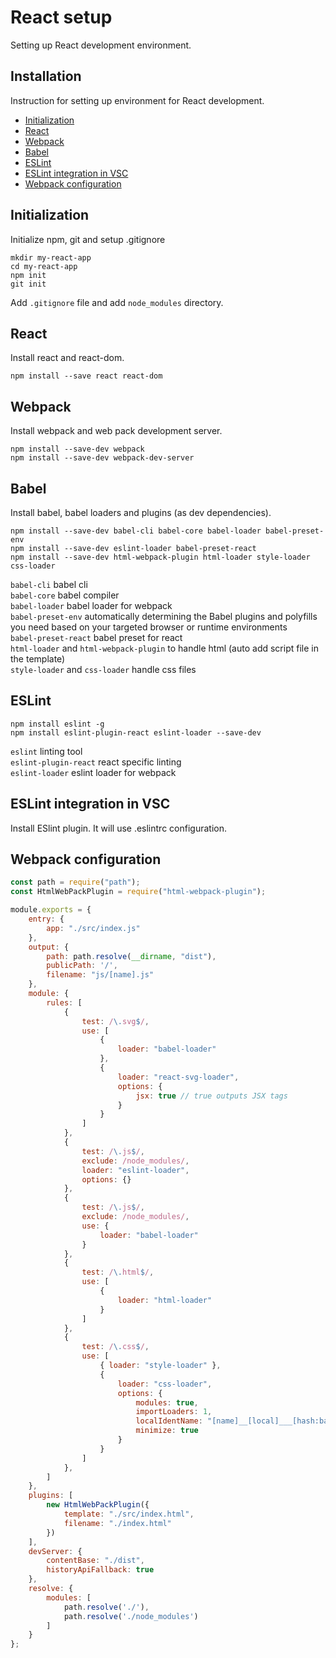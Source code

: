 # React setup

Setting up React development environment.

## Installation

Instruction for setting up environment for React development.

* [Initialization](#initialization)
* [React](#react)
* [Webpack](#webpack)
* [Babel](#babel)
* [ESLint](#eslint)
* [ESLint integration in VSC](#eslint-integration-in-vsc)
* [Webpack configuration](#webpack-configuration)

## Initialization

Initialize npm, git and setup .gitignore

```
mkdir my-react-app
cd my-react-app
npm init
git init 
```

Add `.gitignore` file and add `node_modules` directory. 

## React

Install react and react-dom.

```
npm install --save react react-dom 
```

## Webpack

Install webpack and web pack development server.

```
npm install --save-dev webpack 
npm install --save-dev webpack-dev-server
```


## Babel

Install babel, babel loaders and plugins (as dev dependencies).

```
npm install --save-dev babel-cli babel-core babel-loader babel-preset-env 
npm install --save-dev eslint-loader babel-preset-react
npm install --save-dev html-webpack-plugin html-loader style-loader css-loader
```

`babel-cli` babel cli\
`babel-core` babel compiler\
`babel-loader` babel loader for webpack\
`babel-preset-env` automatically determining the Babel plugins and polyfills you need based on your targeted browser or runtime environments\
`babel-preset-react` babel preset for react\
`html-loader` and `html-webpack-plugin` to handle html (auto add script file in the template)\
`style-loader` and `css-loader` handle css files

## ESLint

```
npm install eslint -g
npm install eslint-plugin-react eslint-loader --save-dev
```

`eslint` linting tool\
`eslint-plugin-react` react specific linting\
`eslint-loader` eslint loader for webpack

## ESLint integration in VSC

Install ESlint plugin. It will use .eslintrc configuration.

## Webpack configuration

```js
const path = require("path");
const HtmlWebPackPlugin = require("html-webpack-plugin");

module.exports = {
    entry: {
        app: "./src/index.js"
    },
    output: {
        path: path.resolve(__dirname, "dist"),
        publicPath: '/',
        filename: "js/[name].js"
    },
    module: {
        rules: [
            {
                test: /\.svg$/,
                use: [
                    {
                        loader: "babel-loader"
                    },
                    {
                        loader: "react-svg-loader",
                        options: {
                            jsx: true // true outputs JSX tags
                        }
                    }
                ]
            },
            {
                test: /\.js$/,
                exclude: /node_modules/,
                loader: "eslint-loader",
                options: {}
            },
            {
                test: /\.js$/,
                exclude: /node_modules/,
                use: {
                    loader: "babel-loader"
                }
            },
            {
                test: /\.html$/,
                use: [
                    {
                        loader: "html-loader"
                    }
                ]
            },
            {
                test: /\.css$/,
                use: [
                    { loader: "style-loader" },
                    {
                        loader: "css-loader",
                        options: {
                            modules: true,
                            importLoaders: 1,
                            localIdentName: "[name]__[local]___[hash:base64:5]",
                            minimize: true
                        }
                    }
                ]
            },
        ]
    },
    plugins: [
        new HtmlWebPackPlugin({
            template: "./src/index.html",
            filename: "./index.html"
        })
    ],
    devServer: {
        contentBase: "./dist",
        historyApiFallback: true
    },
    resolve: {
        modules: [
            path.resolve('./'),
            path.resolve('./node_modules')
        ]
    }
};
```